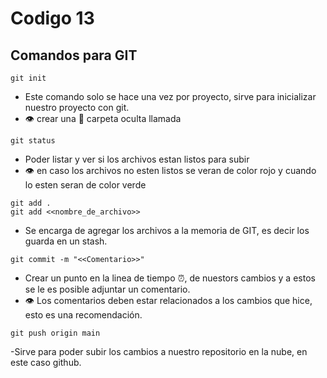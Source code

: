 # Codigo 13

## Comandos para GIT 

```
git init
```
- Este comando solo se hace una vez por proyecto, sirve para inicializar nuestro proyecto con git.
- :eye: crear una :file_folder: carpeta oculta llamada 



```
git status
```
- Poder listar y ver si los archivos estan listos para subir
- :eye: en caso los archivos no esten listos se veran de color rojo y cuando lo esten seran de color verde

```
git add .
git add <<nombre_de_archivo>>
```
- Se encarga de agregar los archivos a la memoria de GIT, es decir los guarda en un stash.

```
git commit -m "<<Comentario>>"
```
- Crear un punto en la linea de tiempo :alarm_clock:, de nuestors cambios y a estos se le es posible adjuntar un comentario.
- :eye: Los comentarios deben estar relacionados a los cambios que hice, esto es una recomendación.

```
git push origin main
```
-Sirve para poder subir los cambios a nuestro repositorio en la nube, en este caso github.
